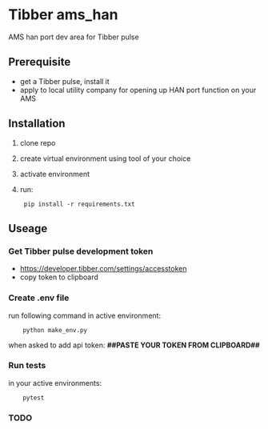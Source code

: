 # Tibber ams_han
AMS han port dev area for Tibber pulse

## Prerequisite
- get a Tibber pulse, install it
- apply to local utility company for opening up HAN port function on your AMS

## Installation
1. clone repo
2. create virtual environment using tool of your choice
3. activate environment
4. run:
   
        pip install -r requirements.txt

## Useage
### Get Tibber pulse development token
- https://developer.tibber.com/settings/accesstoken
- copy token to clipboard
### Create .env file
run following command in active environment:

        python make_env.py

when asked to add api token: **##PASTE YOUR TOKEN FROM CLIPBOARD##**
### Run tests
in your active environments:

        pytest

### TODO


